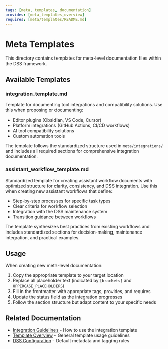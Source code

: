 ```yaml
---
tags: [meta, templates, documentation]
provides: [meta_templates_overview]
requires: [meta/templates/README.md]
---
```


# Meta Templates

This directory contains templates for meta-level documentation files within the DSS framework.

## Available Templates

### integration_template.md

Template for documenting tool integrations and compatibility solutions. Use this when proposing or documenting:

- Editor plugins (Obsidian, VS Code, Cursor)
- Platform integrations (GitHub Actions, CI/CD workflows)
- AI tool compatibility solutions
- Custom automation tools

The template follows the standardized structure used in `meta/integrations/` and includes all required sections for comprehensive integration documentation.

### assistant_workflow_template.md

Standardized template for creating assistant workflow documents with optimized structure for clarity, consistency, and DSS integration. Use this when creating new assistant workflows that define:

- Step-by-step processes for specific task types
- Clear criteria for workflow selection
- Integration with the DSS maintenance system
- Transition guidance between workflows

The template synthesizes best practices from existing workflows and includes standardized sections for decision-making, maintenance integration, and practical examples.

## Usage

When creating new meta-level documentation:

1. Copy the appropriate template to your target location
2. Replace all placeholder text (indicated by `[brackets]` and `UPPERCASE_PLACEHOLDERS`)
3. Fill in the frontmatter with appropriate tags, provides, and requires
4. Update the status field as the integration progresses
5. Follow the section structure but adapt content to your specific needs

## Related Documentation

- [Integration Guidelines](../../integrations/README.md) - How to use the integration template
- [Template Overview](../README.md) - General template usage guidelines
- [DSS Configuration](../../dss_config.yml) - Default metadata and tagging rules
